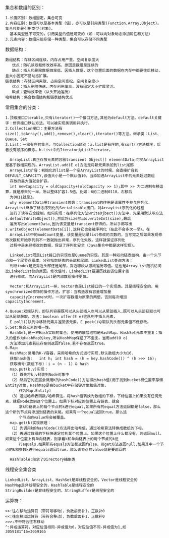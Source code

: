 集合和数组的区别：
    
    1.长度区别：数组固定，集合可变
    2.内容区别：数组可以是基本类型（值），亦可以是引用类型(Function,Array,Object)。集合只能是引用类型(对象)。
      基本类型是不可变的，引用类型的值是可变的（如：可以向对象动态添加属性和方法）
    3.元素内容：数组只能存储一种类型，集合可以存储不同类型
数据结构：
    
    数组结构：存储区间连续，内存占用严重，空间复杂度大
       优点：随机读取和修改效率高，原因是数组是连续的
       缺点：插入和删除数据效率低，因插入数据，这个位置后面的数据在内存中都要往后移动，且大小固定不易动态扩展。
    链表结构：存储区间离散、占用空间宽松、空间复杂度小
       优点：插入删除快速，内存利用率高，没有固定大小扩展灵活。
       缺点：查询效率低（从头开始遍历）
    哈希结构：集合数组结构和链表结构优点
常用集合的分类：
    
    1.顶级接口Iterable,只有iterator()一个接口方法,其他为default方法。default关键字：修饰接口默认方法，可以被实现类调用并执行。
    2.Collection接口：主要方法有size(),toArray(),add(),remove(),clear(),iterator()等方法。继承类：List、Queue、Set
    3.List：一串有序的集合。与Collection区别：a.list是有序的,有sort()方法排序，后者没有顺序的概念。b.List中的Iterator为ListIterator。
      
      ArrayList:真正存放元素的容器transient Object[] elementData;可见ArrayList是基于数组实现的。ArrayList.add(E e)方法是将新元素添加到list尾部
      ArrayList扩容：初始化的list是一个空ArrayList的时候，会直接扩容到DEFAULT_CAPACITY,该值大小是一个默认值10。当添加进ArrayList中的元素超过数组
      存放的最大值就会扩容。
      int newCapacity = oldCapacity+(oldCapacity >> 1);其中 >> 为二进制右移运算，就是原来的一半，所以整体扩容1.5倍。比如：6的二进制0110，右移后
      为0011就是3。
      why elementData用transient修饰：transient的作用是该属性不参与序列化，ArrayList继承了标志序列化的Serializable接口，对ArrayList序列化的过程
      进行了读写安全控制。如何实现：在序列化方法writeOjbect()方法中，先采用默认写方法s.defaultWriteObject(),然后将size写出s.writeInt(size),最后
      遍历写出elementData,因为该变量是transient修饰的，所以手都写出s.writeObject(elementData[i]),这样它也会被序列化（在此不会多次一举）。在
      ArrayList中的modCount变量，该变量是记录list修改的次数的，当写完之后如果发现修改次数和开始序列前不一致就抛出异常，序列化失败。这样就保证序列化
      过程中是未经修改的数据，保证了序列化安全（Java集合中都是这样实现）。
      
      LinkedList既是List接口的实现也是Queue的实现。其是一种双向链表结构，由一个头节点和一个尾节点组成，分别指向链表的头部和尾部。LinkedList查询方法：
      判断index是更靠近头部还是尾部，靠近哪段从哪段遍历取值。这也是ArrayList随机访问比LinkedList快的原因。修改值时，LinkedList要遍历找到该位置才能
      进行修改，而ArrayList是内部数组操作更快。
      
      Vector:和ArrayList一样，Vector也是List接口的一个实现类。其是线程安全的，用synchronized修饰的操作方法。扩容：当构造没有容量增加量
      capacityIncrement时，一次扩容数组为原来的两倍，否则每次增加capacityIncrement.
      
    4.Queue:双端队列，即队列容器既可以从头部插入也可以从尾部插入,既可以从头部获取也可以从尾部获取。方法：boolean offer(E e)往队列中插入元素，
      E poll()队列中移除元素并返回该元素，E peek()夺取队列头部元素但不做修改。
    5.Set:集合元素的唯一性。
      HashSet,是一种Hash实现的集合，使用的底层结构是HashMap。HashSet元素不重复：插入的值作为HashMap的key,所以HashMap保证了不重复。当用add(O o)
      方法添加元素若已存在则返回false,若不存在返回true。
    6.Map:
      HashMap:常用的K-V容器，采用哈希的方式进行实现.默认数组大小为16.
      获取hash值:   int h; int hash = (h = key.hashCode()) ^ (h >>> 16);
      获取桶号(数组下标)：i = (n - 1) & hash
      map.put(k,v)实现：
      （1）首先将k,v封装到Node对象中
      （2）然后它的底层会调用K的hashCode()方法得出hash值(用于找到bucket桶位置来存储Entity对象，HashMap是在bucket中存储键对象和值对象，
          作为Map.Entity)
      （3）通过哈希表函数/哈希算法，将hash值转换为数组的下标，下标位置上如果没有任何元素，就把Node放到这个位置上。如果下标对应的位置上有链表，就会
          拿k和链表上的每个节点的k进行equal,如果所有的equal方法返回都是false，那么这个新的节点将添加到链表的末尾。如果有一个equal返回true，那么这
          个节点的value将会被覆盖。
      map.get(k)实现原理：
      （1）先调用k的hashCode()方法得出哈希值，通过哈希算法转换成数组的下标。
      （2）再通过数组的下标快速定位到某个位置上。如果这个位置上什么都没有，则返回null。如果这个位置上有单向链表，则拿着k和单向链表上的每个节点的k进
          行equals,如果所有equals方法都返回false，则get方法返回null.如果其中一个节点的k和参数k进行equals返回true，那么该节点的value就是要返回的
      
      HashTable:继承了Directory抽象类
  线程安全集合类
    
    LinkedList、ArrayList、HashSet是非线程安全的，Vector是线程安全的
    HashMap是非线程安全的，HashTable是线程安全的
    StringBuilder是非线程安全的，StringBuffer是线程安全的
  运算符：
    
    >>:往右移动运算符（带符号移动），负数前面补1，正数补0
    <<:往左移动运算符（带符合移动），负数后面补1，正数补0
    >>>:不带符合往右移动
    ^:异或运算符，对应位值相同-异或值为0，对应位值不同-异或值为1,如3059181^16=3059165